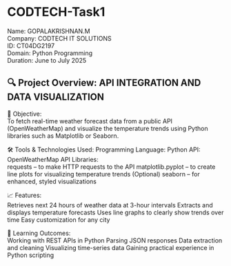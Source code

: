 # CODTECH-Task1

Name: GOPALAKRISHNAN.M                                                            
Company: CODTECH IT SOLUTIONS                                             
ID: CT04DG2197                                                                      
Domain: Python Programming                                                        
Duration: June to July 2025                                                                       

## 🔍 Project Overview: API INTEGRATION AND DATA VISUALIZATION                                              

🎯 Objective:                                                                                                       
To fetch real-time weather forecast data from a public API (OpenWeatherMap) and visualize the temperature trends using Python libraries such as Matplotlib or Seaborn.

🛠️ Tools & Technologies Used:
Programming Language: Python
API: OpenWeatherMap API
Libraries:                                                                                                        
requests – to make HTTP requests to the API
matplotlib.pyplot – to create line plots for visualizing temperature trends
(Optional) seaborn – for enhanced, styled visualizations

📈 Features:                                                                                           
Retrieves next 24 hours of weather data at 3-hour intervals
Extracts and displays temperature forecasts
Uses line graphs to clearly show trends over time
Easy customization for any city

📌 Learning Outcomes:                                                                                 
Working with REST APIs in Python
Parsing JSON responses
Data extraction and cleaning
Visualizing time-series data
Gaining practical experience in Python scripting

